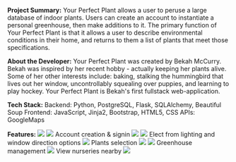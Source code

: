 **Project Summary:**
Your Perfect Plant allows a user to peruse a large database of indoor plants.
Users can create an account to instantiate a personal greenhouse, then make additions to it. The primary function of Your Perfect Plant is that it allows a user to describe environmental conditions in their home, and returns to them a list of plants that meet those specifications.

**About the Developer:**
Your Perfect Plant was created by Bekah McCurry. Bekah was inspired by her recent hobby - actually keeping her plants alive. Some of her other interests include: baking, stalking the hummingbird that lives out her window, uncontrollably squealing over puppies, and learning to play hockey. Your Perfect Plant is Bekah's first fullstack web-application.

**Tech Stack:**
Backend: Python, PostgreSQL, Flask, SQLAlchemy, Beautiful Soup
Frontend: JavaScript, Jinja2, Bootstrap, HTML5, CSS
APIs: GoogleMaps

**Features:**
<img src="/data/images/pics_for_readme/Pic1.png">
<img src="/data/images/pics_for_readme/Pic2.png">
Account creation & signin
<img src="/data/images/pics_for_readme/Pic11.png">
<img src="/data/images/pics_for_readme/Pic3.png">
Elect from lighting and window direction options
<img src="/data/images/pics_for_readme/Pic6.png">
Plants selection
<img src="/data/images/pics_for_readme/Pic5.png">
<img src="/data/images/pics_for_readme/Pic8.png">
Greenhouse management
<img src="/data/images/pics_for_readme/Pic9.png">
View nurseries nearby
<img src="/data/images/pics_for_readme/Pic10.png">

